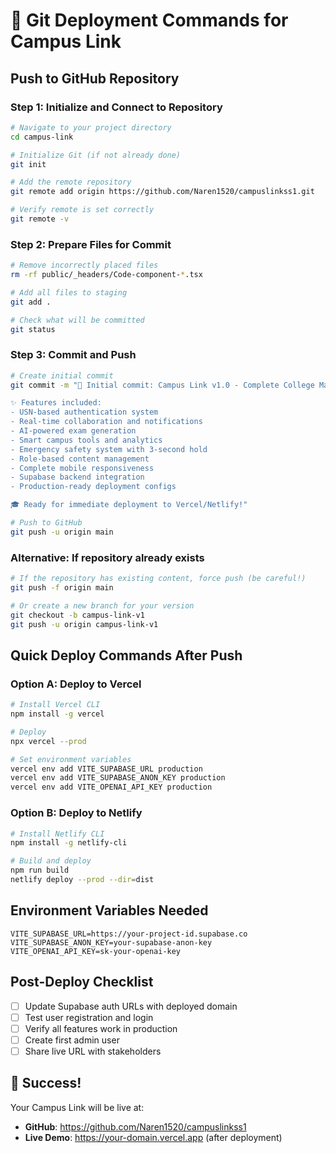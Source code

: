 # 🚀 Git Deployment Commands for Campus Link

## Push to GitHub Repository

### Step 1: Initialize and Connect to Repository

```bash
# Navigate to your project directory
cd campus-link

# Initialize Git (if not already done)
git init

# Add the remote repository
git remote add origin https://github.com/Naren1520/campuslinkss1.git

# Verify remote is set correctly
git remote -v
```

### Step 2: Prepare Files for Commit

```bash
# Remove incorrectly placed files
rm -rf public/_headers/Code-component-*.tsx

# Add all files to staging
git add .

# Check what will be committed
git status
```

### Step 3: Commit and Push

```bash
# Create initial commit
git commit -m "🚀 Initial commit: Campus Link v1.0 - Complete College Management System

✨ Features included:
- USN-based authentication system
- Real-time collaboration and notifications
- AI-powered exam generation
- Smart campus tools and analytics
- Emergency safety system with 3-second hold
- Role-based content management
- Complete mobile responsiveness
- Supabase backend integration
- Production-ready deployment configs

🎓 Ready for immediate deployment to Vercel/Netlify!"

# Push to GitHub
git push -u origin main
```

### Alternative: If repository already exists

```bash
# If the repository has existing content, force push (be careful!)
git push -f origin main

# Or create a new branch for your version
git checkout -b campus-link-v1
git push -u origin campus-link-v1
```

## Quick Deploy Commands After Push

### Option A: Deploy to Vercel

```bash
# Install Vercel CLI
npm install -g vercel

# Deploy
npx vercel --prod

# Set environment variables
vercel env add VITE_SUPABASE_URL production
vercel env add VITE_SUPABASE_ANON_KEY production
vercel env add VITE_OPENAI_API_KEY production
```

### Option B: Deploy to Netlify

```bash
# Install Netlify CLI
npm install -g netlify-cli

# Build and deploy
npm run build
netlify deploy --prod --dir=dist
```

## Environment Variables Needed

```env
VITE_SUPABASE_URL=https://your-project-id.supabase.co
VITE_SUPABASE_ANON_KEY=your-supabase-anon-key
VITE_OPENAI_API_KEY=sk-your-openai-key
```

## Post-Deploy Checklist

- [ ] Update Supabase auth URLs with deployed domain
- [ ] Test user registration and login
- [ ] Verify all features work in production
- [ ] Create first admin user
- [ ] Share live URL with stakeholders

## 🎉 Success!

Your Campus Link will be live at:
- **GitHub**: https://github.com/Naren1520/campuslinkss1
- **Live Demo**: https://your-domain.vercel.app (after deployment)